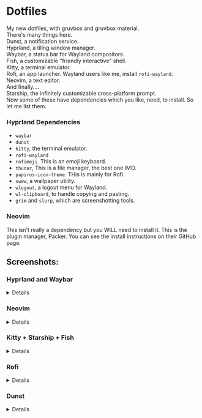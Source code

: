 # Dotfiles
My new dotfiles, with gruvbox and gruvbox material.\
There's many things here.\
Dunst, a notification service.\
Hyprland, a tiling window manager.\
Waybar, a status bar for Wayland compositors.\
Fish, a customizable "friendly interactive" shell.\
Kitty, a terminal emulator.\
Rofi, an app launcher. Wayland users like me, install `rofi-wayland`.\
Neovim, a text editor.\
And finally....\
Starship, the infinitely customizable cross-platform prompt.\
Now some of these have dependencies which you like, need, to install. So let me list them.
### Hyprland Dependencies
- `waybar`
- `dunst`
- `kitty`, the terminal emulator.
- `rofi-wayland`
- `rofimoji`. This is an emoji keyboard.
- `thunar`, This is a file manager, the best one IMO.
- `papirus-icon-theme`. THis is mainly for Rofi.
- `swww`, a wallpaper utility.
- `wlogout`, a logout menu for Wayland.
- `wl-clipboard`, to handle copying and pasting.
- `grim` and `slurp`, which are screenshotting tools.
### Neovim
This isn't really a dependency but you WILL need to install it. This is the plugin manager, Packer. You can see the install instructions on their GitHub page.
## Screenshots:
### <summary>Hyprland and Waybar</summary>
<details>

![hyprway](screenshots/hyprland.png)
![hypr](screenshots/hypr.png)

</details>

### Neovim

<details>

![neovim](screenshots/nvim.png)
![nvim](screenshots/neovim.png)
  
</details>

### Kitty + Starship + Fish

<details>

![aio](screenshots/aio2.png)

</details>

### Rofi

<details>

![bruh im too lazy to add an alt text](screenshots/rofi.png)
  
</details>

### Dunst

<details>

![s](screenshots/dunst.png)
  
</details>
